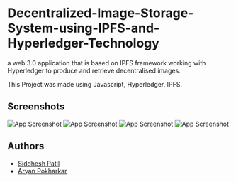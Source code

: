 
# Decentralized-Image-Storage-System-using-IPFS-and-Hyperledger-Technology

a web 3.0 application that is based on IPFS framework working with Hyperledger to produce and retrieve decentralised images.


This Project was made using Javascript, Hyperledger, IPFS.
## Screenshots

![App Screenshot](https://i.ibb.co/1KLWvz0/Screenshot-273.png)
![App Screenshot](https://i.ibb.co/BfnrwCf/Screenshot-276.png)
![App Screenshot](https://i.ibb.co/jZ5r5Lv/Screenshot-277.png)
![App Screenshot](https://i.ibb.co/7N2XSxT/Screenshot-279.png)


## Authors

- [Siddhesh Patil](https://github.com/siddheshp27)
- [Aryan Pokharkar](https://github.com/aryanp-86)

